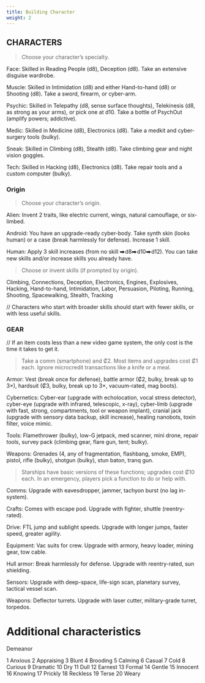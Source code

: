 ```yaml
---
title: Building Character
weight: 2
---
```


## CHARACTERS
<!-- Characters start with 6ish skill increases and/or credits’ in items, possibly combining “specialty” and “origin” (or “3 skill increases” as a stand-in). -->

> Choose your character’s specialty.

Face: Skilled in Reading People (d8), Deception (d8). Take an extensive disguise wardrobe.

Muscle: Skilled in Intimidation (d8) and either Hand-to-hand (d8) or Shooting (d8). Take a sword, firearm, or cyber-arm.

Psychic: Skilled in Telepathy (d8, sense surface thoughts), Telekinesis (d8, as strong as your arms), or pick one at d10. Take a bottle of PsychOut (amplify powers; addictive).

Medic: Skilled in Medicine (d8), Electronics (d8). Take a medkit and cyber-surgery tools (bulky).

Sneak: Skilled in Climbing (d8), Stealth (d8). Take climbing gear and night vision goggles.

Tech: Skilled in Hacking (d8), Electronics (d8). Take repair tools and a custom computer (bulky).
### Origin
>  Choose your character’s origin.

Alien: Invent 2 traits, like electric current, wings, natural camouflage, or six-limbed.

Android: You have an upgrade-ready cyber-body. Take synth skin (looks human) or a case (break harmlessly for defense). Increase 1 skill.

Human: Apply 3 skill increases (from no skill ⮕d8⮕d10⮕d12). You can take new skills and/or increase skills you already have.

>  Choose or invent skills (if prompted by origin).

Climbing, Connections, Deception, Electronics, Engines, Explosives, Hacking, Hand-to-hand, Intimidation, Labor, Persuasion, Piloting, Running, Shooting, Spacewalking, Stealth, Tracking

// Characters who start with broader skills should start with fewer skills, or with less useful skills.

### GEAR

// If an item costs less than a new video game system, the only cost is the time it takes to get it.

> Take a comm (smartphone) and ₡2. Most items and upgrades cost ₡1 each. Ignore microcredit transactions like a knife or a meal.

Armor: Vest (break once for defense), battle armor (₡2, bulky, break up to 3×), hardsuit (₡3, bulky, break up to 3×, vacuum-rated, mag boots).

Cybernetics: Cyber-ear (upgrade with echolocation, vocal stress detector), cyber-eye (upgrade with infrared, telescopic, x-ray), cyber-limb (upgrade with fast, strong, compartments, tool or weapon implant), cranial jack (upgrade with sensory data backup, skill increase), healing nanobots, toxin filter, voice mimic.

Tools: Flamethrower (bulky), low-G jetpack, med scanner, mini drone, repair tools, survey pack (climbing gear, flare gun, tent; bulky).

Weapons: Grenades (4, any of fragmentation, flashbang, smoke, EMP), pistol, rifle (bulky), shotgun (bulky), stun baton, tranq gun.

> Starships have basic versions of these functions; upgrades cost ₡10 each. In an emergency, players pick a function to do or help with.

Comms: Upgrade with eavesdropper, jammer, tachyon burst (no lag in-system).

Crafts: Comes with escape pod. Upgrade with fighter, shuttle (reentry-rated).

Drive: FTL jump and sublight speeds. Upgrade with longer jumps, faster speed, greater agility.

Equipment: Vac suits for crew. Upgrade with armory, heavy loader, mining gear, tow cable.

Hull armor: Break harmlessly for defense. Upgrade with reentry-rated, sun shielding.

Sensors: Upgrade with deep-space, life-sign scan, planetary survey, tactical vessel scan. 

Weapons: Deflector turrets. Upgrade with laser cutter, military-grade turret, torpedos. 

# Additional characteristics

Demeanor

1	Anxious
2	Appraising
3	Blunt
4	Brooding
5	Calming
6	Casual
7	Cold
8	Curious
9	Dramatic
10	Dry
11	Dull
12	Earnest
13	Formal
14	Gentle
15	Innocent
16	Knowing
17	Prickly
18	Reckless
19	Terse
20	Weary